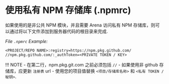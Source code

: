# 使用私有 NPM 存储库 (.npmrc)

如果使用的是非公共 NPM 模块，并且需要 Arena 访问私有 NPM 存储库，则可以通过将以下文件添加到服务器代码的根目录来完成.

*File ```.npmrc``` Example:*
```
<PROJECT/REPO NAME>:registry=https://npm.pkg.github.com/
//npm.pkg.github.com/:_authToken=<PRIVATE TOKEN / KEY>
```

!!! NOTE
    - 在第二行，npm.pkg.git.com 之前必须包括 `//`
    - 如果使用非 github 存储库，应更新 `注册表` url
    - 使用您的项目值替换 `<项目/存储库名称>` 和 `<私有 TOKEN / 秘钥>`.

